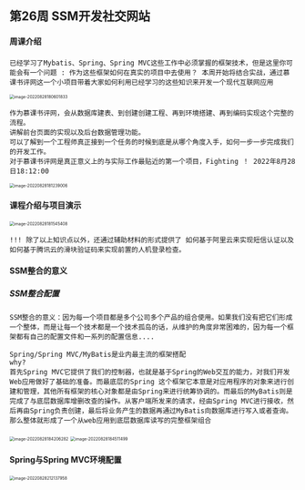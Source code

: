 ## 第26周 SSM开发社交网站

#### 周课介绍

```
已经学习了Mybatis、Spring、Spring MVC这些工作中必须掌握的框架技术，但是这里你可能会有一个问题 : 作为这些框架如何在真实的项目中去使用？ 本周开始将结合实战，通过慕课书评网这一个小项目带着大家如何利用已经学习的这些知识来开发一个现代互联网应用
```

<img src="C:\Users\w1216\AppData\Roaming\Typora\typora-user-images\image-20220828180601833.png" alt="image-20220828180601833" style="zoom:50%;" />

```
作为慕课书评网，会从数据库建表、到创建创建工程、再到环境搭建、再到编码实现这个完整的流程。
讲解前台页面的实现以及后台数据管理功能。
可以了解到一个工程师真正接到一个任务的时候到底是从哪个角度入手，如何一步一步完成我们的开发工作。
对于慕课书评网是真正意义上的与实际工作最贴近的第一个项目，Fighting ！ 2022年8月28日18:12:00
```

<img src="C:\Users\w1216\AppData\Roaming\Typora\typora-user-images\image-20220828181239006.png" alt="image-20220828181239006" style="zoom:50%;" />



#### 课程介绍与项目演示

<img src="C:\Users\w1216\AppData\Roaming\Typora\typora-user-images\image-20220828181545408.png" alt="image-20220828181545408" style="zoom:50%;" />

```
!!! 除了以上知识点以外，还通过辅助材料的形式提供了 如何基于阿里云来实现短信认证以及如何基于腾讯云的滑块验证码来实现前置的人机登录检查。
```



#### SSM整合的意义

##### SSM整合配置

```
SSM整合的意义：因为每一个项目都是多个公司多个产品的组合使用。如果我们没有把它们形成一个整体，而是让每一个技术都是一个技术孤岛的话，从维护的角度非常困难的，因为每一个框架都有自己的配置文件和一系列的配置信息....

Spring/Spring MVC/MyBatis是业内最主流的框架搭配
why?
首先Spring MVC它提供了我们的控制器，也就是基于Spring的Web交互的能力，对我们开发Web应用做好了基础的准备。而最底层的Spring 这个框架它本意是对应用程序的对象来进行创建和管理，其他所有框架的核心对象都是由Spring来进行统筹协调的。而最后的MyBatis则是完成了与底层数据库增删改查的操作。从客户端所发来的请求，经由Spring MVC进行接收，然后再由Spring负责创建，最后将业务产生的数据再通过MyBatis向数据库进行写入或者查询。那么整体就形成了一个从web应用到底层数据库读写的完整框架组合
```

<img src="C:\Users\w1216\AppData\Roaming\Typora\typora-user-images\image-20220828184206282.png" alt="image-20220828184206282" style="zoom:50%;" />

<img src="C:\Users\w1216\AppData\Roaming\Typora\typora-user-images\image-20220828184511499.png" alt="image-20220828184511499" style="zoom:50%;" />



#### Spring与Spring MVC环境配置

<img src="C:\Users\w1216\AppData\Roaming\Typora\typora-user-images\image-20220828212137958.png" alt="image-20220828212137958" style="zoom:50%;" />



